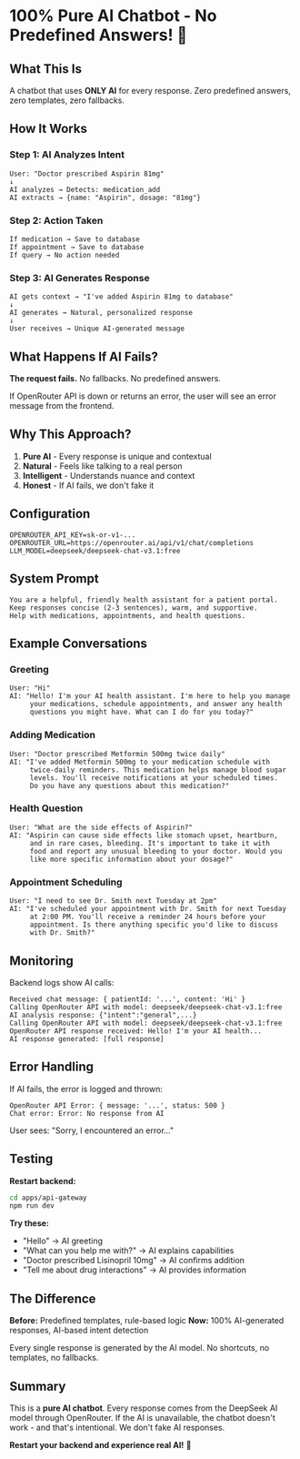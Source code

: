 # 100% Pure AI Chatbot - No Predefined Answers! 🤖

## What This Is

A chatbot that uses **ONLY AI** for every response. Zero predefined answers, zero templates, zero fallbacks.

## How It Works

### Step 1: AI Analyzes Intent
```
User: "Doctor prescribed Aspirin 81mg"
↓
AI analyzes → Detects: medication_add
AI extracts → {name: "Aspirin", dosage: "81mg"}
```

### Step 2: Action Taken
```
If medication → Save to database
If appointment → Save to database
If query → No action needed
```

### Step 3: AI Generates Response
```
AI gets context → "I've added Aspirin 81mg to database"
↓
AI generates → Natural, personalized response
↓
User receives → Unique AI-generated message
```

## What Happens If AI Fails?

**The request fails.** No fallbacks. No predefined answers.

If OpenRouter API is down or returns an error, the user will see an error message from the frontend.

## Why This Approach?

1. **Pure AI** - Every response is unique and contextual
2. **Natural** - Feels like talking to a real person
3. **Intelligent** - Understands nuance and context
4. **Honest** - If AI fails, we don't fake it

## Configuration

```env
OPENROUTER_API_KEY=sk-or-v1-...
OPENROUTER_URL=https://openrouter.ai/api/v1/chat/completions
LLM_MODEL=deepseek/deepseek-chat-v3.1:free
```

## System Prompt

```
You are a helpful, friendly health assistant for a patient portal. 
Keep responses concise (2-3 sentences), warm, and supportive. 
Help with medications, appointments, and health questions.
```

## Example Conversations

### Greeting
```
User: "Hi"
AI: "Hello! I'm your AI health assistant. I'm here to help you manage 
     your medications, schedule appointments, and answer any health 
     questions you might have. What can I do for you today?"
```

### Adding Medication
```
User: "Doctor prescribed Metformin 500mg twice daily"
AI: "I've added Metformin 500mg to your medication schedule with 
     twice-daily reminders. This medication helps manage blood sugar 
     levels. You'll receive notifications at your scheduled times. 
     Do you have any questions about this medication?"
```

### Health Question
```
User: "What are the side effects of Aspirin?"
AI: "Aspirin can cause side effects like stomach upset, heartburn, 
     and in rare cases, bleeding. It's important to take it with 
     food and report any unusual bleeding to your doctor. Would you 
     like more specific information about your dosage?"
```

### Appointment Scheduling
```
User: "I need to see Dr. Smith next Tuesday at 2pm"
AI: "I've scheduled your appointment with Dr. Smith for next Tuesday 
     at 2:00 PM. You'll receive a reminder 24 hours before your 
     appointment. Is there anything specific you'd like to discuss 
     with Dr. Smith?"
```

## Monitoring

Backend logs show AI calls:
```
Received chat message: { patientId: '...', content: 'Hi' }
Calling OpenRouter API with model: deepseek/deepseek-chat-v3.1:free
AI analysis response: {"intent":"general",...}
Calling OpenRouter API with model: deepseek/deepseek-chat-v3.1:free
OpenRouter API response received: Hello! I'm your AI health...
AI response generated: [full response]
```

## Error Handling

If AI fails, the error is logged and thrown:
```
OpenRouter API Error: { message: '...', status: 500 }
Chat error: Error: No response from AI
```

User sees: "Sorry, I encountered an error..."

## Testing

**Restart backend:**
```bash
cd apps/api-gateway
npm run dev
```

**Try these:**
- "Hello" → AI greeting
- "What can you help me with?" → AI explains capabilities
- "Doctor prescribed Lisinopril 10mg" → AI confirms addition
- "Tell me about drug interactions" → AI provides information

## The Difference

**Before:** Predefined templates, rule-based logic
**Now:** 100% AI-generated responses, AI-based intent detection

Every single response is generated by the AI model. No shortcuts, no templates, no fallbacks.

## Summary

This is a **pure AI chatbot**. Every response comes from the DeepSeek AI model through OpenRouter. If the AI is unavailable, the chatbot doesn't work - and that's intentional. We don't fake AI responses.

**Restart your backend and experience real AI!** 🚀
